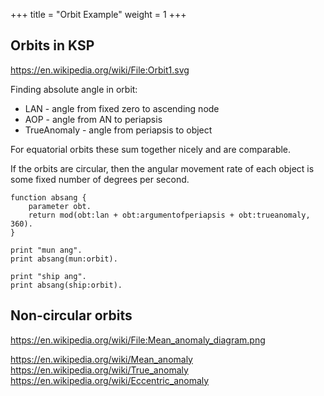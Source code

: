 +++
title = "Orbit Example"
weight = 1
+++

## Orbits in KSP

https://en.wikipedia.org/wiki/File:Orbit1.svg

Finding absolute angle in orbit:

 - LAN - angle from fixed zero to ascending node
 - AOP - angle from AN to periapsis
 - TrueAnomaly - angle from periapsis to object

For equatorial orbits these sum together nicely and are comparable.

If the orbits are circular, then the angular movement rate of each object is
some fixed number of degrees per second.

```
function absang {
    parameter obt.
    return mod(obt:lan + obt:argumentofperiapsis + obt:trueanomaly, 360).
}

print "mun ang".
print absang(mun:orbit).

print "ship ang".
print absang(ship:orbit).
```

## Non-circular orbits

https://en.wikipedia.org/wiki/File:Mean_anomaly_diagram.png

https://en.wikipedia.org/wiki/Mean_anomaly
https://en.wikipedia.org/wiki/True_anomaly
https://en.wikipedia.org/wiki/Eccentric_anomaly

